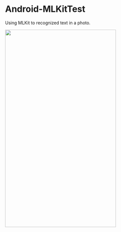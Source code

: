 # Android-MLKitTest


Using MLKit to recognized text in a photo.


<img src="demo.gif" width="360" height="640"/>